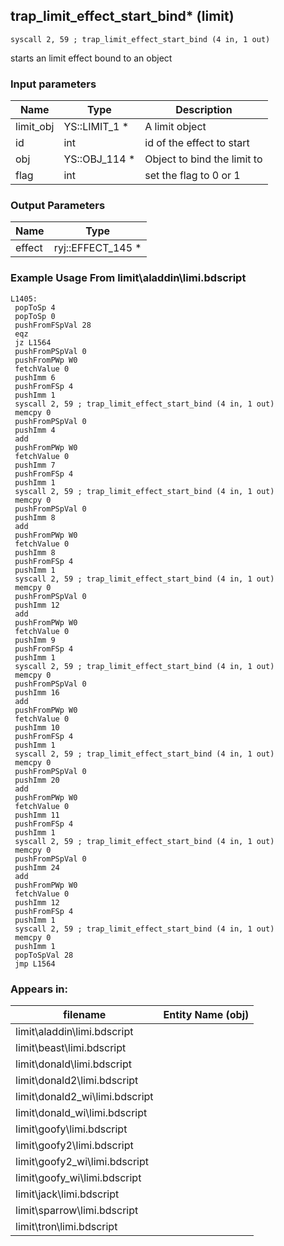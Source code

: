 ## trap_limit_effect_start_bind* (limit)

`syscall 2, 59 ; trap_limit_effect_start_bind (4 in, 1 out)`

starts an limit effect bound to an object

### Input parameters
| Name | Type | Description
|------|------|------------
| limit_obj   | YS::LIMIT_1 *   | A limit object
| id   | int   | id of the effect to start
| obj   | YS::OBJ_114 *   | Object to bind the limit to
| flag   | int   | set the flag to 0 or 1


### Output Parameters
| Name | Type
|------|-----
| effect   | ryj::EFFECT_145 *   
### Example Usage From limit\aladdin\limi.bdscript
```plaintext
L1405:
 popToSp 4
 popToSp 0
 pushFromFSpVal 28
 eqz 
 jz L1564
 pushFromPSpVal 0
 pushFromPWp W0
 fetchValue 0
 pushImm 6
 pushFromFSp 4
 pushImm 1
 syscall 2, 59 ; trap_limit_effect_start_bind (4 in, 1 out)
 memcpy 0
 pushFromPSpVal 0
 pushImm 4
 add 
 pushFromPWp W0
 fetchValue 0
 pushImm 7
 pushFromFSp 4
 pushImm 1
 syscall 2, 59 ; trap_limit_effect_start_bind (4 in, 1 out)
 memcpy 0
 pushFromPSpVal 0
 pushImm 8
 add 
 pushFromPWp W0
 fetchValue 0
 pushImm 8
 pushFromFSp 4
 pushImm 1
 syscall 2, 59 ; trap_limit_effect_start_bind (4 in, 1 out)
 memcpy 0
 pushFromPSpVal 0
 pushImm 12
 add 
 pushFromPWp W0
 fetchValue 0
 pushImm 9
 pushFromFSp 4
 pushImm 1
 syscall 2, 59 ; trap_limit_effect_start_bind (4 in, 1 out)
 memcpy 0
 pushFromPSpVal 0
 pushImm 16
 add 
 pushFromPWp W0
 fetchValue 0
 pushImm 10
 pushFromFSp 4
 pushImm 1
 syscall 2, 59 ; trap_limit_effect_start_bind (4 in, 1 out)
 memcpy 0
 pushFromPSpVal 0
 pushImm 20
 add 
 pushFromPWp W0
 fetchValue 0
 pushImm 11
 pushFromFSp 4
 pushImm 1
 syscall 2, 59 ; trap_limit_effect_start_bind (4 in, 1 out)
 memcpy 0
 pushFromPSpVal 0
 pushImm 24
 add 
 pushFromPWp W0
 fetchValue 0
 pushImm 12
 pushFromFSp 4
 pushImm 1
 syscall 2, 59 ; trap_limit_effect_start_bind (4 in, 1 out)
 memcpy 0
 pushImm 1
 popToSpVal 28
 jmp L1564
```


### Appears in:
| filename | Entity Name (obj)
|----------|-------------
| limit\aladdin\limi.bdscript       |           
| limit\beast\limi.bdscript       |           
| limit\donald\limi.bdscript       |           
| limit\donald2\limi.bdscript       |           
| limit\donald2_wi\limi.bdscript       |           
| limit\donald_wi\limi.bdscript       |           
| limit\goofy\limi.bdscript       |           
| limit\goofy2\limi.bdscript       |           
| limit\goofy2_wi\limi.bdscript       |           
| limit\goofy_wi\limi.bdscript       |           
| limit\jack\limi.bdscript       |           
| limit\sparrow\limi.bdscript       |           
| limit\tron\limi.bdscript       |           



